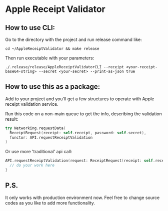# Apple Receipt Validator

## How to use CLI: 

Go to the directory with the project and run release command like:

```
cd ~/AppleReceiptValidator && make release
```

Then run executable with your parameters:

```
./.release/release/AppleReceiptValidatorCLI --receipt <your-receipt-base64-string> --secret <your-secret> --print-as-json true
```

## How to use this as a package:

Add to your project and you'll get a few structures to operate with Apple receipt validation service.

Run this code on a non-main queue to get the info, describing the validation result:

```Swift
try Networking.requestData(
  ReceiptRequest(receipt: self.receipt, password: self.secret),
  functor: API.requestReceiptValidation
)
```

Or use more 'traditional' api call:

```Swift
API.requestReceiptValidation(request: ReceiptRequest(receipt: self.receipt, password: self.secret)) { validationResult in 
  // do your work here
}
```

## P.S.

It only works with production environment now. Feel free to change source codes as you like to add more functionality.
